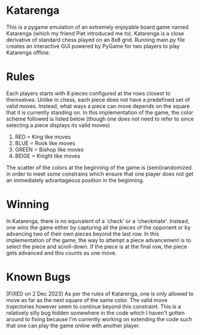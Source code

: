 # Katarenga
This is a pygame emulation of an extremely enjoyable board game named Katarenga (which my friend Piet introduced me to). Katarenga is a close derivative of standard chess played on an 8x8 grid. Running main.py file creates an interactive GUI powered by PyGame for two players to play Katarenga offline. 

# Rules
Each players starts with 8 pieces configured at the rows closest to themselves. Unlike in chess, each piece does not have a predefined set of valid moves. Instead, what ways a piece can move depends on the square that it is currently standing on. In this implementation of the game, the color scheme followed is listed below (though one does not need to refer to since selecting a piece displays its valid moves)
1. RED = King like moves
2. BLUE = Rook like moves
3. GREEN = Bishop like moves
4. BEIGE = Knight like moves

The scatter of the colors at the beginning of the game is (semi)randomized in order to meet some constrains which ensure that one player does not get an immediately advantageous position in the beginning. 

# Winning 
In Katarenga, there is no equivalent of a 'check' or a 'checkmate'. Instead, one wins the game either by capturing all the pieces of the opponent or by advancing two of their own pieces beyond the last row. In this implementation of the game, the way to attempt a piece advancement is to select the piece and scroll-down. If the piece is at the final row, the piece gets advanced and this counts as one move. 

# Known Bugs
[FIXED on 2 Dec 2023] As per the rules of Katarenga, one is only allowed to move as far as the next square of the same color. The valid move trajectories however seem to continue beyond this constraint. This is a relatively silly bug hidden somewhere in the code which I haven't gotten around to fixing because I'm currently working on extending the code such that one can play the game online with another player.
   
